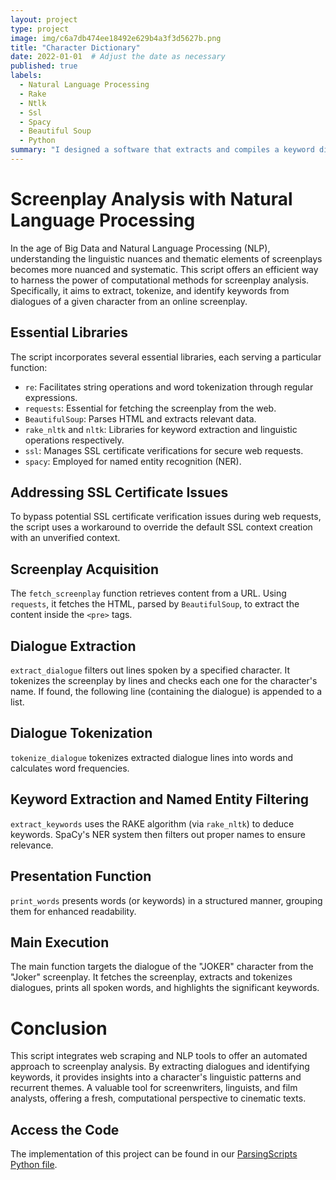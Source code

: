 ```yaml
---
layout: project
type: project
image: img/c6a7db474ee18492e629b4a3f3d5627b.png
title: "Character Dictionary"
date: 2022-01-01  # Adjust the date as necessary
published: true
labels:
  - Natural Language Processing
  - Rake
  - Ntlk
  - Ssl
  - Spacy
  - Beautiful Soup
  - Python
summary: "I designed a software that extracts and compiles a keyword dictionary for individual characters from film or TV scripts."
---
```

# Screenplay Analysis with Natural Language Processing

In the age of Big Data and Natural Language Processing (NLP), understanding the linguistic nuances and thematic elements of screenplays becomes more nuanced and systematic. This script offers an efficient way to harness the power of computational methods for screenplay analysis. Specifically, it aims to extract, tokenize, and identify keywords from dialogues of a given character from an online screenplay.

## Essential Libraries

The script incorporates several essential libraries, each serving a particular function:

- `re`: Facilitates string operations and word tokenization through regular expressions.
- `requests`: Essential for fetching the screenplay from the web.
- `BeautifulSoup`: Parses HTML and extracts relevant data.
- `rake_nltk` and `nltk`: Libraries for keyword extraction and linguistic operations respectively.
- `ssl`: Manages SSL certificate verifications for secure web requests.
- `spacy`: Employed for named entity recognition (NER).

## Addressing SSL Certificate Issues

To bypass potential SSL certificate verification issues during web requests, the script uses a workaround to override the default SSL context creation with an unverified context.

## Screenplay Acquisition

The `fetch_screenplay` function retrieves content from a URL. Using `requests`, it fetches the HTML, parsed by `BeautifulSoup`, to extract the content inside the `<pre>` tags.

## Dialogue Extraction

`extract_dialogue` filters out lines spoken by a specified character. It tokenizes the screenplay by lines and checks each one for the character's name. If found, the following line (containing the dialogue) is appended to a list.

## Dialogue Tokenization

`tokenize_dialogue` tokenizes extracted dialogue lines into words and calculates word frequencies.

## Keyword Extraction and Named Entity Filtering

`extract_keywords` uses the RAKE algorithm (via `rake_nltk`) to deduce keywords. SpaCy's NER system then filters out proper names to ensure relevance.

## Presentation Function

`print_words` presents words (or keywords) in a structured manner, grouping them for enhanced readability.

## Main Execution

The main function targets the dialogue of the "JOKER" character from the "Joker" screenplay. It fetches the screenplay, extracts and tokenizes dialogues, prints all spoken words, and highlights the significant keywords.

# Conclusion

This script integrates web scraping and NLP tools to offer an automated approach to screenplay analysis. By extracting dialogues and identifying keywords, it provides insights into a character's linguistic patterns and recurrent themes. A valuable tool for screenwriters, linguists, and film analysts, offering a fresh, computational perspective to cinematic texts.
## Access the Code

The implementation of this project can be found in our [ParsingScripts Python file](ParsingScripts.md).
